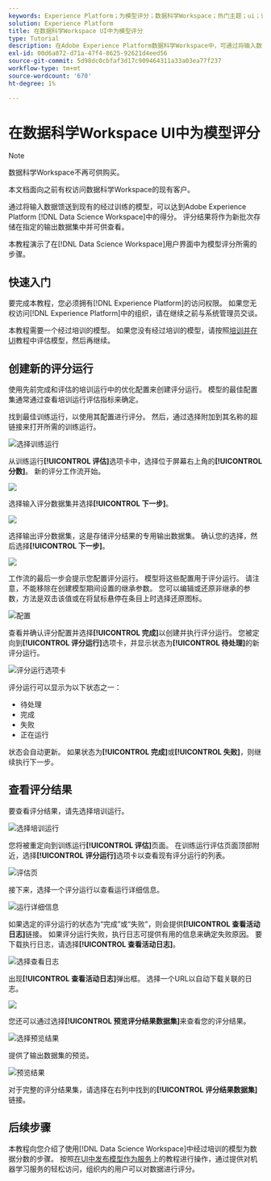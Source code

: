 ```yaml
---
keywords: Experience Platform；为模型评分；数据科学Workspace；热门主题；ui；评分运行；评分结果
solution: Experience Platform
title: 在数据科学Workspace UI中为模型评分
type: Tutorial
description: 在Adobe Experience Platform数据科学Workspace中，可通过将输入数据馈送到现有的已训练模型来实现评分。 评分结果将作为新批次存储在指定的输出数据集中并可供查看。
exl-id: 00d6a872-d71a-47f4-8625-92621d4eed56
source-git-commit: 5d98dc0cbfaf3d17c909464311a33a03ea77f237
workflow-type: tm+mt
source-wordcount: '670'
ht-degree: 1%

---
```


# 在数据科学Workspace UI中为模型评分

>[!NOTE]
>
>数据科学Workspace不再可供购买。
>
>本文档面向之前有权访问数据科学Workspace的现有客户。

通过将输入数据馈送到现有的经过训练的模型，可以达到Adobe Experience Platform [!DNL Data Science Workspace]中的得分。 评分结果将作为新批次存储在指定的输出数据集中并可供查看。

本教程演示了在[!DNL Data Science Workspace]用户界面中为模型评分所需的步骤。

## 快速入门

要完成本教程，您必须拥有[!DNL Experience Platform]的访问权限。 如果您无权访问[!DNL Experience Platform]中的组织，请在继续之前与系统管理员交谈。

本教程需要一个经过培训的模型。 如果您没有经过培训的模型，请按照[培训并在UI](./train-evaluate-model-ui.md)教程中评估模型，然后再继续。

## 创建新的评分运行

使用先前完成和评估的培训运行中的优化配置来创建评分运行。 模型的最佳配置集通常通过查看培训运行评估指标来确定。

找到最佳训练运行，以使用其配置进行评分。 然后，通过选择附加到其名称的超链接来打开所需的训练运行。

![选择训练运行](../images/models-recipes/score/select-run.png)

从训练运行&#x200B;**[!UICONTROL 评估]**&#x200B;选项卡中，选择位于屏幕右上角的&#x200B;**[!UICONTROL 分数]**。 新的评分工作流开始。

![](../images/models-recipes/score/training_run_overview.png)

选择输入评分数据集并选择&#x200B;**[!UICONTROL 下一步]**。

![](../images/models-recipes/score/scoring_input.png)

选择输出评分数据集，这是存储评分结果的专用输出数据集。 确认您的选择，然后选择&#x200B;**[!UICONTROL 下一步]**。

![](../images/models-recipes/score/scoring_results.png)

工作流的最后一步会提示您配置评分运行。 模型将这些配置用于评分运行。
请注意，不能移除在创建模型期间设置的继承参数。 您可以编辑或还原非继承的参数，方法是双击该值或在将鼠标悬停在条目上时选择还原图标。

![配置](../images/models-recipes/score/configuration.png)

查看并确认评分配置并选择&#x200B;**[!UICONTROL 完成]**&#x200B;以创建并执行评分运行。 您被定向到&#x200B;**[!UICONTROL 评分运行]**&#x200B;选项卡，并显示状态为&#x200B;**[!UICONTROL 待处理]**&#x200B;的新评分运行。

![评分运行选项卡](../images/models-recipes/score/scoring_runs_tab.png)

评分运行可以显示为以下状态之一：
- 待处理
- 完成
- 失败
- 正在运行

状态会自动更新。 如果状态为&#x200B;**[!UICONTROL 完成]**&#x200B;或&#x200B;**[!UICONTROL 失败]**，则继续执行下一步。

## 查看评分结果

要查看评分结果，请先选择培训运行。

![选择培训运行](../images/models-recipes/score/select-run.png)

您将被重定向到训练运行&#x200B;**[!UICONTROL 评估]**&#x200B;页面。 在训练运行评估页面顶部附近，选择&#x200B;**[!UICONTROL 评分运行]**&#x200B;选项卡以查看现有评分运行的列表。

![评估页](../images/models-recipes/score/view_scoring_runs.png)

接下来，选择一个评分运行以查看运行详细信息。

![运行详细信息](../images/models-recipes/score/view_details.png)

如果选定的评分运行的状态为“完成”或“失败”，则会提供&#x200B;**[!UICONTROL 查看活动日志]**&#x200B;链接。 如果评分运行失败，执行日志可提供有用的信息来确定失败原因。 要下载执行日志，请选择&#x200B;**[!UICONTROL 查看活动日志]**。

![选择查看日志](../images/models-recipes/score/view_logs.png)

出现&#x200B;**[!UICONTROL 查看活动日志]**&#x200B;弹出框。 选择一个URL以自动下载关联的日志。

![](../images/models-recipes/score/activity_logs.png)

您还可以通过选择&#x200B;**[!UICONTROL 预览评分结果数据集]**&#x200B;来查看您的评分结果。

![选择预览结果](../images/models-recipes/score/view_results.png)

提供了输出数据集的预览。

![预览结果](../images/models-recipes/score/preview_results.png)

对于完整的评分结果集，请选择在右列中找到的&#x200B;**[!UICONTROL 评分结果数据集]**&#x200B;链接。

## 后续步骤

本教程向您介绍了使用[!DNL Data Science Workspace]中经过培训的模型为数据分数的步骤。 按照[在UI中发布模型作为服务](./publish-model-service-ui.md)上的教程进行操作，通过提供对机器学习服务的轻松访问，组织内的用户可以对数据进行评分。
